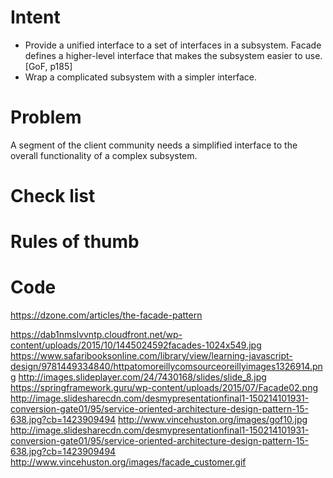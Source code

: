 

# Intent

* Provide a unified interface to a set of interfaces in a subsystem. Facade defines a higher-level interface that makes the subsystem easier to use. [GoF, p185]
* Wrap a complicated subsystem with a simpler interface.

# Problem
A segment of the client community needs a simplified interface to the overall functionality of a complex subsystem.


# Check list

# Rules of thumb

# Code
https://dzone.com/articles/the-facade-pattern

https://dab1nmslvvntp.cloudfront.net/wp-content/uploads/2015/10/1445024592facades-1024x549.jpg
https://www.safaribooksonline.com/library/view/learning-javascript-design/9781449334840/httpatomoreillycomsourceoreillyimages1326914.png
http://images.slideplayer.com/24/7430168/slides/slide_8.jpg
https://springframework.guru/wp-content/uploads/2015/07/Facade02.png
http://image.slidesharecdn.com/desmypresentationfinal1-150214101931-conversion-gate01/95/service-oriented-architecture-design-pattern-15-638.jpg?cb=1423909494
http://www.vincehuston.org/images/gof10.jpg
http://image.slidesharecdn.com/desmypresentationfinal1-150214101931-conversion-gate01/95/service-oriented-architecture-design-pattern-15-638.jpg?cb=1423909494
http://www.vincehuston.org/images/facade_customer.gif
